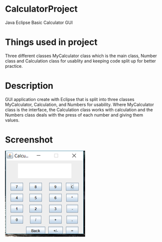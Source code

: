# CalculatorProject
  Java Eclipse Basic Calculator GUI

# Things used in project 
  Three different classes MyCalculator class which is the main class, Number class and
  Calculation class for usablity and keeping code split up for better practice.

# Description
  GUI application create with Eclipse that is split into three classes MyCalculator, 
  Calculation, and Numbers for usability. Where MyCalculator class is the interface, 
  the Calculation class works with calculation and the Numbers class deals with the press 
  of each number and giving them values.
  
 # Screenshot
   ![Screenshot](CalculatorGUI.PNG)
